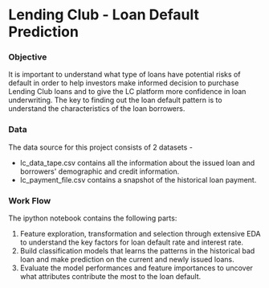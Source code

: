# Lending Club - Loan Default Prediction

### Objective
It is important to understand what type of loans have potential risks of default in order to help investors make informed decision to purchase Lending Club loans and to give the LC platform more confidence in loan underwriting. The key to finding out the loan default pattern is to understand the characteristics of the loan borrowers.

### Data 
The data source for this project consists of 2 datasets - 
- lc_data_tape.csv contains all the information about the issued loan and borrowers' demographic and credit information.
- lc_payment_file.csv contains a snapshot of the historical loan payment.

### Work Flow
The ipython notebook contains the following parts:
 1. Feature exploration, transformation and selection through extensive EDA to understand the key factors for loan default rate and interest rate.
 2. Build classification models that learns the patterns in the historical bad loan and make prediction on the current and newly issued loans.
 3. Evaluate the model performances and feature importances to uncover what attributes contribute the most to the loan default.
